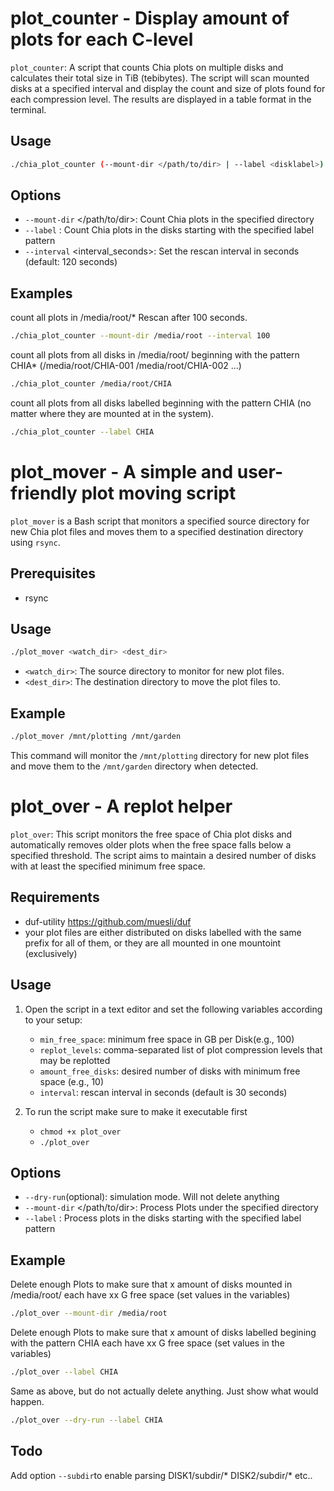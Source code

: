 # plot_counter - Display amount of plots for each C-level

`plot_counter`: A script that counts Chia plots on multiple disks and calculates their total size in TiB (tebibytes). The script will scan mounted disks at a specified interval and display the count and size of plots found for each compression level. The results are displayed in a table format in the terminal.

## Usage

```bash
./chia_plot_counter (--mount-dir </path/to/dir> | --label <disklabel>) [--interval interval_seconds]
```

## Options
   - `--mount-dir` </path/to/dir>: Count Chia plots in the specified directory
   - `--label` <disklabel>: Count Chia plots in the disks starting with the specified label pattern
   - `--interval` <interval_seconds>: Set the rescan interval in seconds (default: 120 seconds)

## Examples

count all plots in /media/root/* Rescan after 100 seconds.

```bash
./chia_plot_counter --mount-dir /media/root --interval 100
```


count all plots from all disks in /media/root/ beginning with the pattern CHIA* (/media/root/CHIA-001 /media/root/CHIA-002 ...)

```bash
./chia_plot_counter /media/root/CHIA
```   

count all plots from all disks labelled beginning with the pattern CHIA (no matter where they are mounted at in the system).

```bash
./chia_plot_counter --label CHIA
```   


# plot_mover - A simple and user-friendly plot moving script

`plot_mover` is a Bash script that monitors a specified source directory for new Chia plot files and moves them to a specified destination directory using `rsync`.

## Prerequisites

- rsync

## Usage

```bash
./plot_mover <watch_dir> <dest_dir>
```

- `<watch_dir>`: The source directory to monitor for new plot files.
- `<dest_dir>`: The destination directory to move the plot files to.

## Example

```bash
./plot_mover /mnt/plotting /mnt/garden
```

This command will monitor the `/mnt/plotting` directory for new plot files and move them to the `/mnt/garden` directory when detected.



# plot_over - A replot helper

`plot_over`: This script monitors the free space of Chia plot disks and automatically removes older plots when the free space falls below a specified threshold. The script aims to maintain a desired number of disks with at least the specified minimum free space.

## Requirements

- duf-utility https://github.com/muesli/duf
- your plot files are either distributed on disks labelled with the same prefix for all of them, or they are all mounted in one mountoint (exclusively)

## Usage

1. Open the script in a text editor and set the following variables according to your setup:

   - `min_free_space`: minimum free space in GB per Disk(e.g., 100)
   - `replot_levels`: comma-separated list of plot compression levels that may be replotted
   - `amount_free_disks`: desired number of disks with minimum free space (e.g., 10)
   - `interval`: rescan interval in seconds (default is 30 seconds)
     
2. To run the script make sure to make it executable first

   - `chmod +x plot_over`
   - `./plot_over`

## Options

   - `--dry-run`(optional): simulation mode. Will not delete anything
   - `--mount-dir` </path/to/dir>: Process Plots under the specified directory
   - `--label` <disklabel>: Process plots in the disks starting with the specified label pattern   

## Example
   
   Delete enough Plots to make sure that x amount of disks mounted in /media/root/ each have xx G free space (set values in the variables)
   ```bash
   ./plot_over --mount-dir /media/root
   ```

   Delete enough Plots to make sure that x amount of disks labelled begining with the pattern CHIA each have xx G free space (set values in the variables)
   ```bash
   ./plot_over --label CHIA
   ```

   Same as above, but do not actually delete anything. Just show what would happen.
   ```bash
   ./plot_over --dry-run --label CHIA
   ```

## Todo

   Add option `--subdir`to enable parsing DISK1/subdir/* DISK2/subdir/* etc..